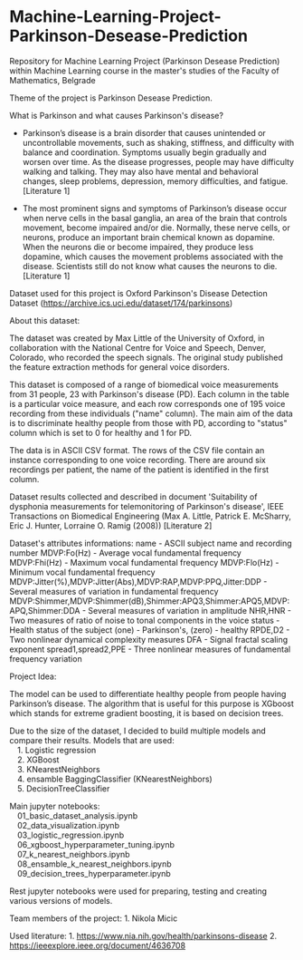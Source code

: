 # Machine-Learning-Project-Parkinson-Desease-Prediction
Repository for Machine Learning Project (Parkinson Desease Prediction) within Machine Learning course in the master's studies of the Faculty of Mathematics, Belgrade

Theme of the project is Parkinson Desease Prediction.

What is Parkinson and what causes Parkinson's disease? 
- Parkinson’s disease is a brain disorder that causes unintended or uncontrollable movements, such as shaking, stiffness, and difficulty with balance and coordination.
Symptoms usually begin gradually and worsen over time. As the disease progresses, people may have difficulty walking and talking. They may also have mental and behavioral changes, sleep problems, depression, memory difficulties, and fatigue. [Literature 1]

- The most prominent signs and symptoms of Parkinson’s disease occur when nerve cells in the basal ganglia, an area of the brain that controls movement, become impaired and/or die. Normally, these nerve cells, or neurons, produce an important brain chemical known as dopamine. When the neurons die or become impaired, they produce less dopamine, which causes the movement problems associated with the disease. Scientists still do not know what causes the neurons to die. [Literature 1]

Dataset used for this project is Oxford Parkinson's Disease Detection Dataset (https://archive.ics.uci.edu/dataset/174/parkinsons)

About this dataset:

The dataset was created by Max Little of the University of Oxford, in 
collaboration with the National Centre for Voice and Speech, Denver, 
Colorado, who recorded the speech signals. The original study published the 
feature extraction methods for general voice disorders.

This dataset is composed of a range of biomedical voice measurements from 31 people, 23 with Parkinson's disease (PD). Each column in the table is a particular voice measure, and each row corresponds one of 195 voice recording from these individuals ("name" column). The main aim of the data is to discriminate healthy people from those with PD, according to "status" column which is set to 0 for healthy and 1 for PD. 

The data is in ASCII CSV format. The rows of the CSV file contain an instance corresponding to one voice recording. There are around six recordings per patient, the name of the patient is identified in the first column.

Dataset results collected and described in document 'Suitability of dysphonia measurements for telemonitoring of Parkinson's disease', IEEE Transactions on Biomedical Engineering
(Max A. Little, Patrick E. McSharry, Eric J. Hunter, Lorraine O. Ramig (2008)) [Literature 2]

Dataset's attributes informations:
    name - ASCII subject name and recording number
    MDVP:Fo(Hz) - Average vocal fundamental frequency
    MDVP:Fhi(Hz) - Maximum vocal fundamental frequency
    MDVP:Flo(Hz) - Minimum vocal fundamental frequency
    MDVP:Jitter(%),MDVP:Jitter(Abs),MDVP:RAP,MDVP:PPQ,Jitter:DDP - Several 
    measures of variation in fundamental frequency
    MDVP:Shimmer,MDVP:Shimmer(dB),Shimmer:APQ3,Shimmer:APQ5,MDVP:APQ,Shimmer:DDA - Several measures of variation in amplitude
    NHR,HNR - Two measures of ratio of noise to tonal components in the voice
    status - Health status of the subject (one) - Parkinson's, (zero) - healthy
    RPDE,D2 - Two nonlinear dynamical complexity measures
    DFA - Signal fractal scaling exponent
    spread1,spread2,PPE - Three nonlinear measures of fundamental frequency variation 

Project Idea: 

The model can be used to differentiate healthy people from people having Parkinson’s disease.
The algorithm that is useful for this purpose is XGboost which stands for extreme gradient boosting, it is based on decision trees.

Due to the size of the dataset, I decided to build multiple models and compare their results.
Models that are used:<br />
&emsp;1. Logistic regression <br />
&emsp;2. XGBoost <br />
&emsp;3. KNearestNeighbors <br />
&emsp;4. ensamble BaggingClassifier (KNearestNeighbors) <br />
&emsp;5. DecisionTreeClassifier <br />

Main jupyter notebooks:<br />
&emsp;01_basic_dataset_analysis.ipynb <br />
&emsp;02_data_visualization.ipynb <br />
&emsp;03_logistic_regression.ipynb <br />
&emsp;06_xgboost_hyperparameter_tuning.ipynb <br />
&emsp;07_k_nearest_neighbors.ipynb <br />
&emsp;08_ensamble_k_nearest_neighbors.ipynb <br />
&emsp;09_decision_trees_hyperparameter.ipynb <br />

Rest jupyter notebooks were used for preparing, testing and creating various versions of models.

Team members of the project:
    1. Nikola Micic

Used literature:
    1. https://www.nia.nih.gov/health/parkinsons-disease
    2. https://ieeexplore.ieee.org/document/4636708